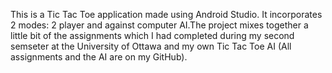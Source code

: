 This is a Tic Tac Toe application made using Android Studio. It incorporates 2 modes: 2 player and against computer AI.The project mixes together a little bit of the assignments which I had completed during my second semseter at the University of Ottawa and my own Tic Tac Toe AI (All assignments and the AI are on my GitHub).

